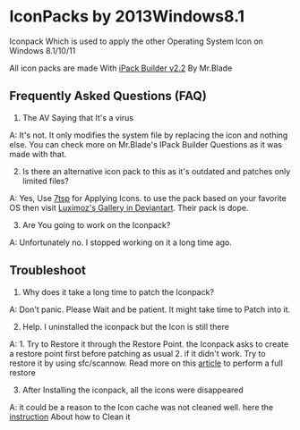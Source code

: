 # IconPacks by 2013Windows8.1


Iconpack Which is used to apply the other Operating System Icon on Windows 8.1/10/11

All icon packs are made With [iPack Builder v2.2](https://mrbladedesigns.com/ipack-builder/) By Mr.Blade



## Frequently Asked Questions (FAQ)

1. The AV Saying that It's a virus

A: It's not. It only modifies the system file by replacing the icon and nothing else. You can check more on Mr.Blade's IPack Builder Questions as it was made with that.

2. Is there an alternative icon pack to this as it's outdated and patches only limited files?

  A: Yes, Use [7tsp](https://www.deviantart.com/devillnside/art/7TSP-GUI-2019-Edition-804769422) for Applying Icons.
    to use the pack based on your favorite OS then visit [Luximoz's Gallery in Deviantart](https://www.deviantart.com/luximoz/gallery). Their pack is dope.

3. Are You going to work on the Iconpack?

  A: Unfortunately no. I stopped working on it a long time ago.

## Troubleshoot
1. Why does it take a long time to patch the Iconpack?

A: Don't panic. Please Wait and be patient. It might take time to Patch into it.

2. Help. I uninstalled the iconpack but the Icon is still there

A: 1. Try to Restore it through the Restore Point. the Iconpack asks to create a restore point first before patching as usual
   2. if it didn't work. Try to restore it by using sfc/scannow. Read more on this [article](https://support.microsoft.com/en-us/topic/use-the-system-file-checker-tool-to-repair-missing-or-corrupted-system-files-79aa86cb-ca52-166a-92a3-966e85d4094e) to perform a full restore

3. After Installing the iconpack, all the icons were disappeared

A: it could be a reason to the Icon cache was not cleaned well. here the [instruction](https://www.tenforums.com/tutorials/5645-rebuild-icon-cache-windows-10-a.html) About how to Clean it
